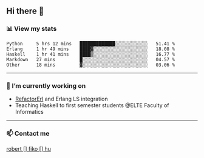 ## Hi there 👋

### 📊 View my stats

<!--START_SECTION:waka-->
```text
Python     5 hrs 12 mins   █████████████░░░░░░░░░░░░   51.41 % 
Erlang     1 hr 49 mins    ████▓░░░░░░░░░░░░░░░░░░░░   18.08 % 
Haskell    1 hr 41 mins    ████▒░░░░░░░░░░░░░░░░░░░░   16.77 % 
Markdown   27 mins         █░░░░░░░░░░░░░░░░░░░░░░░░   04.57 % 
Other      18 mins         ▓░░░░░░░░░░░░░░░░░░░░░░░░   03.06 % 
```
<!--END_SECTION:waka-->


---

### 🔭 I’m currently working on
- [RefactorErl](https://plc.inf.elte.hu/erlang/) and Erlang LS integration
- Teaching Haskell to first semester students @ELTE Faculty of Informatics

---



### 📫 Contact me
[robert [] fiko [] hu](mailto:robert@fiko.hu)



<!--
**robertfiko/robertfiko** is a ✨ _special_ ✨ repository because its `README.md` (this file) appears on your GitHub profile.

Here are some ideas to get you started:

- 🔭 I’m currently working on ...
- 🌱 I’m currently learning ...
- 👯 I’m looking to collaborate on ...
- 🤔 I’m looking for help with ...
- 💬 Ask me about ...
- 📫 How to reach me: ...
- 😄 Pronouns: ...
- ⚡ Fun fact: ...
-->
